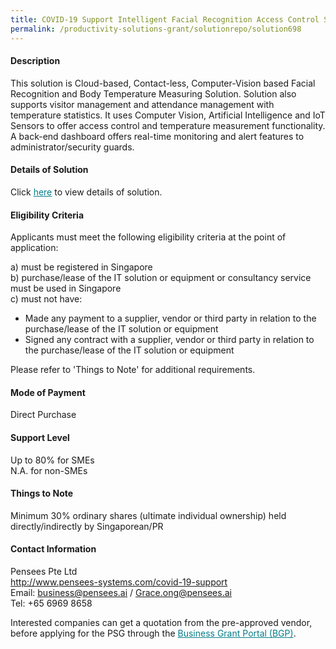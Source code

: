 ```yaml
---
title: COVID-19 Support Intelligent Facial Recognition Access Control System with Temperature Monitoring Version 1.0 - Package C (3 Units)
permalink: /productivity-solutions-grant/solutionrepo/solution698
---
```


#### Description

This solution is Cloud-based, Contact-less, Computer-Vision based Facial Recognition and Body Temperature Measuring Solution. Solution also supports visitor management and attendance management with temperature statistics. It uses Computer Vision, Artificial Intelligence and IoT Sensors to offer access control and temperature measurement functionality. A back-end dashboard offers real-time monitoring and alert features to administrator/security guards.

#### Details of Solution

Click <a href='https://govassist.gobusiness.gov.sg/images/psg/Desensitised_Pensees_Systems_Pte_Ltd-Annex3_CR_wef_27_August_2020_Part_3.pdf' style='color:#037e8a'>here</a> to view details of solution.

#### Eligibility Criteria

Applicants must meet the following eligibility criteria at the point of application:

a) must be registered in Singapore <br>
b) purchase/lease of the IT solution or equipment or consultancy service must be used in Singapore <br>
c) must not have:
- Made any payment to a supplier, vendor or third party in relation to the purchase/lease of the IT solution or equipment
- Signed any contract with a supplier, vendor or third party in relation to the purchase/lease of the IT solution or equipment

Please refer to 'Things to Note' for additional requirements.

#### Mode of Payment
Direct Purchase

#### Support Level
Up to 80% for SMEs <br>
N.A. for non-SMEs

#### Things to Note
Minimum 30% ordinary shares (ultimate individual ownership) held directly/indirectly by Singaporean/PR

#### Contact Information
Pensees Pte Ltd<br>http://www.pensees-systems.com/covid-19-support<br>Email: business@pensees.ai / Grace.ong@pensees.ai<br>Tel: +65 6969 8658

Interested companies can get a quotation from the pre-approved vendor, before applying for the PSG through the <a target='_blank' style='color:#037e8a' href='https://www.businessgrants.gov.sg/'>Business Grant Portal (BGP)</a>.
